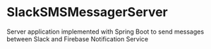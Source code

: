 # SlackSMSMessagerServer
Server application implemented with Spring Boot to send messages between Slack and Firebase Notification Service
